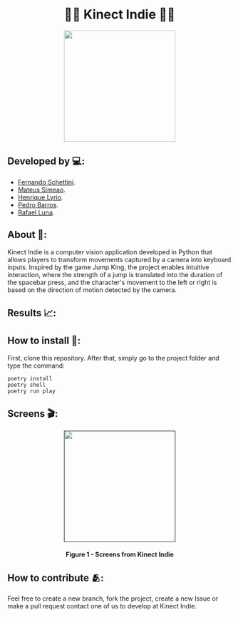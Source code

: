 <h1 align="center">🤸🏽 Kinect Indie 🤸🏽</h1>

<div align="center">
	<a href="link_for_webite">
	<img height = "250em" src = "https://github.com/user-attachments/assets/9c871d95-ccb8-4da5-93bb-2ddc2764b3d3" />
    </a>
</div>

## Developed by 💻:
- [Fernando Schettini](https://linktr.ee/fernandoschett).
- [Mateus Simeao]().
- [Henrique Lyrio]().
- [Pedro Barros]().
- [Rafael Luna]().

## About 🤔:

Kinect Indie is a computer vision application developed in Python that allows players to transform movements captured by a camera into keyboard inputs. Inspired by the game Jump King, the project enables intuitive interaction, where the strength of a jump is translated into the duration of the spacebar press, and the character's movement to the left or right is based on the direction of motion detected by the camera.


## Results 📈:


## How to install 🔬:

First, clone this repository. After that, simply go to the project folder and type the command:

	poetry install
 	poetry shell 
  	poetry run play

## Screens 🎬:

<div align="center">
	<a href="">
	<img height = "250em" src = "https://github.com/FernandoSchett/github_readme_template/assets/80331486/4e4d24ee-efce-41d9-873b-3ececaf1cdd5" />
    </a>
</div>
<h4 align="center">Figure 1 - Screens from Kinect Indie </h4>
	
## How to contribute 🫂:

Feel free to create a new branch, fork the project, create a new Issue or make a pull request contact one of us to develop at Kinect Indie.

